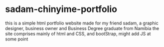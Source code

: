# sadam-chinyime-portfolio
this is a simple html portfolio website made for my friend sadam, a graphic designer, business owner and Business Degree graduate from Namibia
the site comprises mainly of html and CSS, and bootStrap, might add JS at some point
